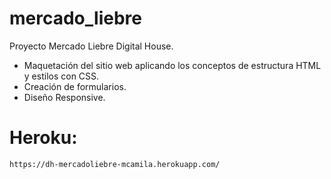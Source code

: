 # mercado_liebre
Proyecto Mercado Liebre Digital House.

- Maquetación del sitio web aplicando los conceptos de estructura HTML y estilos con CSS.
- Creación de formularios. 
- Diseño Responsive.

# Heroku:

```sh
https://dh-mercadoliebre-mcamila.herokuapp.com/
```
